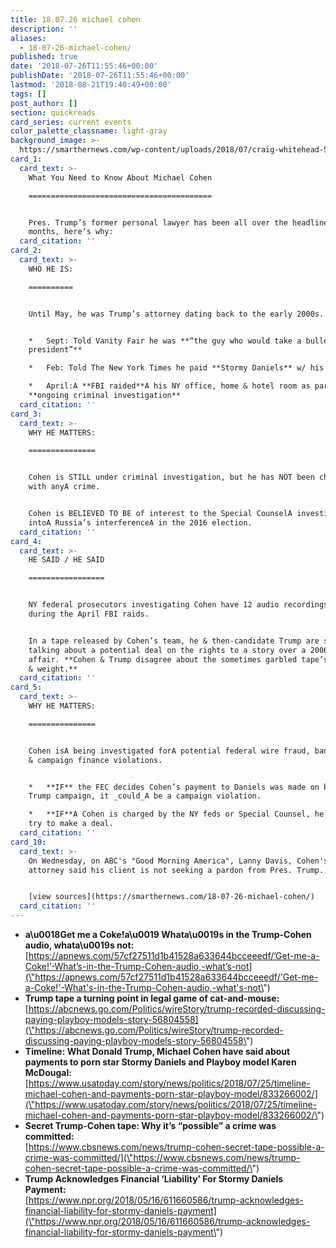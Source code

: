 ```yaml
---
title: 18.07.26 michael cohen
description: ''
aliases:
  - 18-07-26-michael-cohen/
published: true
date: '2018-07-26T11:55:46+00:00'
publishDate: '2018-07-26T11:55:46+00:00'
lastmod: '2018-08-21T19:40:49+00:00'
tags: []
post_author: []
section: quickreads
card_series: current events
color_palette_classname: light-gray
background_image: >-
  https://smarthernews.com/wp-content/uploads/2018/07/craig-whitehead-574814-unsplash-scaled.jpg
card_1:
  card_text: >-
    What You Need to Know About Michael Cohen

    =========================================


    Pres. Trump’s former personal lawyer has been all over the headlines for
    months, here’s why:
  card_citation: ''
card_2:
  card_text: >-
    WHO HE IS:

    ==========


    Until May, he was Trump’s attorney dating back to the early 2000s.


    *   Sept: Told Vanity Fair he was **“the guy who would take a bullet the
    president”**

    *   Feb: Told The New York Times he paid **Stormy Daniels** w/ his own $

    *   April:A **FBI raided**A his NY office, home & hotel room as part of an
    **ongoing criminal investigation**
  card_citation: ''
card_3:
  card_text: >-
    WHY HE MATTERS:

    ===============


    Cohen is STILL under criminal investigation, but he has NOT been charged
    with anyA crime.


    Cohen is BELIEVED TO BE of interest to the Special CounselA investigation
    intoA Russia’s interferenceA in the 2016 election.
  card_citation: ''
card_4:
  card_text: >-
    HE SAID / HE SAID

    =================


    NY federal prosecutors investigating Cohen have 12 audio recordings seized
    during the April FBI raids.


    In a tape released by Cohen’s team, he & then-candidate Trump are said to be
    talking about a potential deal on the rights to a story over a 2006 alleged
    affair. **Cohen & Trump disagree about the sometimes garbled tape’s meaning
    & weight.**
  card_citation: ''
card_5:
  card_text: >-
    WHY HE MATTERS:

    ===============


    Cohen isA being investigated forA potential federal wire fraud, bank fraudA
    & campaign finance violations.


    *   **IF** the FEC decides Cohen’s payment to Daniels was made on behalf of
    Trump campaign, it _could_A be a campaign violation.

    *   **IF**A Cohen is charged by the NY feds or Special Counsel, he _could_
    try to make a deal.
  card_citation: ''
card_10:
  card_text: >-
    On Wednesday, on ABC's "Good Morning America", Lanny Davis, Cohen's personal
    attorney said his client is not seeking a pardon from Pres. Trump.


    [view sources](https://smarthernews.com/18-07-26-michael-cohen/)
  card_citation: ''
---
```

*   **a\\u0018Get me a Coke!a\\u0019 Whata\\u0019s in the Trump-Cohen audio, whata\\u0019s not:**  
    [https://apnews.com/57cf27511d1b41528a633644bcceeedf/’Get-me-a-Coke!’-What’s-in-the-Trump-Cohen-audio,-what’s-not](\"https://apnews.com/57cf27511d1b41528a633644bcceeedf/'Get-me-a-Coke!'-What's-in-the-Trump-Cohen-audio,-what's-not\")
*   **Trump tape a turning point in legal game of cat-and-mouse:**  
    [https://abcnews.go.com/Politics/wireStory/trump-recorded-discussing-paying-playboy-models-story-56804558](\"https://abcnews.go.com/Politics/wireStory/trump-recorded-discussing-paying-playboy-models-story-56804558\")
*   **Timeline: What Donald Trump, Michael Cohen have said about payments to porn star Stormy Daniels and Playboy model Karen McDougal:**  
    [https://www.usatoday.com/story/news/politics/2018/07/25/timeline-michael-cohen-and-payments-porn-star-playboy-model/833266002/](\"https://www.usatoday.com/story/news/politics/2018/07/25/timeline-michael-cohen-and-payments-porn-star-playboy-model/833266002/\")
*   **Secret Trump-Cohen tape: Why it’s “possible” a crime was committed:**  
    [https://www.cbsnews.com/news/trump-cohen-secret-tape-possible-a-crime-was-committed/](\"https://www.cbsnews.com/news/trump-cohen-secret-tape-possible-a-crime-was-committed/\")
*   **Trump Acknowledges Financial ‘Liability’ For Stormy Daniels Payment:**  
    [https://www.npr.org/2018/05/16/611660586/trump-acknowledges-financial-liability-for-stormy-daniels-payment](\"https://www.npr.org/2018/05/16/611660586/trump-acknowledges-financial-liability-for-stormy-daniels-payment\")
